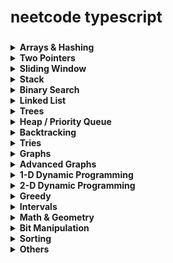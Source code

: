 <strong><h3>neetcode typescript</h3></strong>
---------------------------------------------

<details>
<summary><strong>Arrays & Hashing</strong></summary>

- [ ] Design Hash Table
- [x] Contains Duplicate
- [x] Valid Anagram
- [x] Two Sum
- [x] Group Anagrams
- [x] Remove Element
- [x] Top K Frequent Elements
- [x] Encode and Decode Strings
- [x] Product of Array Except Self
- [x] Valid Sudoku
- [x] Longest Consecutive Sequence

</details>

<details>
<summary><strong>Two Pointers</strong></summary>

- [x] Valid Palindrome
- [x] Merge Sorted Array
- [x] Remove Duplicates From Sorted Array
- [x] Remove Duplicates From Sorted Array II
- [x] Two Integer Sum II
- [x] 3Sum
- [x] Container With Most Water
- [x] Trapping Rain Water

</details>

<details>
<summary><strong>Sliding Window</strong></summary>

- [x] Best Time to Buy and Sell Stock
- [x] Longest Substring Without Repeating Characters
- [x] Longest Repeating Character Replacement
- [x] Permutation In String
- [x] Minimum Window Substring
- [ ] Sliding Window Maximum

</details>

<details>
<summary><strong>Stack</strong></summary>

- [x] Valid Parentheses
- [x] Min Stack
- [x] Evaluate Reverse Polish Notation
- [x] Generate Parentheses
- [x] Daily Temperatures
- [x] Car Fleet
- [ ] Largest Rectangle In Histogram

</details>

<details>
<summary><strong>Binary Search</strong></summary>

- [x] Binary Search
- [x] Search In A Binary Search Tree
- [x] Search a 2D Matrix
- [x] Koko Eating Bananas
- [x] Find Minimum In Rotated Sorted Array
- [x] Search In Rotated Sorted Array
- [x] Time Based Key Value Store
- [ ] Median of Two Sorted Arrays

</details>

<details>
<summary><strong>Linked List</strong></summary>

- [x] Reverse Linked List
- [x] Merge Two Sorted Linked Lists
- [x] Linked List Cycle
- [x] Linked List Cycle II
- [x] Middle of the Linked List
- [x] Maximum Twin Sum of a Linked List
- [x] Reorder List
- [x] Remove Nth Node From End of List
- [x] Copy List With Random Pointer
- [x] Add Two Numbers
- [x] Find The Duplicate Number
- [x] LRU Cache
- [ ] Merge K Sorted Lists
- [ ] Reverse Nodes In K Group

</details>

<details>
<summary><strong>Trees</strong></summary>

- [x] Binary Tree Inorder Traversal
- [x] Invert Binary Tree
- [x] Maximum Depth of Binary Tree
- [x] Diameter of Binary Tree
- [x] Balanced Binary Tree
- [x] Same Tree
- [x] Subtree of Another Tree
- [x] Path sum
- [x] Lowest Common Ancestor in Binary Search Tree
- [x] Insert into a Binary Search Tree
- [x] Delete Node in a BST
- [x] Binary Tree Level Order Traversal
- [x] Binary Tree Right Side View
- [x] Count Good Nodes In Binary Tree
- [x] Valid Binary Search Tree
- [x] Kth Smallest Element In a Bst
- [x] Construct Binary Tree From Preorder And Inorder Traversal

</details>

<details>
<summary><strong>Heap / Priority Queue</strong></summary>

- [ ] Design Min Heap
- [x] Kth Largest Element in a Stream
- [x] Last Stone Weight
- [x] K Closest Points to Origin
- [x] Kth Largest Element In An Array
- [x] Task Scheduler
- [x] Design Twitter
- [x] Find Median From Data Stream
</details>

<details>
<summary><strong>Backtracking</strong></summary>

- [x] Path Sum
- [x] Subsets
- [x] Combinations
- [x] Combination Sum
- [x] Combination Sum II
- [x] Permutations
- [x] Permutations II
- [x] Subsets II
- [x] Word Search
- [x] Palindrome Partitioning
- [x] Letter Combinations of a Phone Number
- [ ] N Queens

</details>

<details>
<summary><strong>Tries</strong></summary>

- [x] Implement Trie Prefix Tree
- [x] Design Add And Search Words Data Structure
- [ ] Word Search II

</details>

<details>
<summary><strong>Graphs</strong></summary>

- [x] Matrix DFS
- [x] Matrix BFS
- [x] Adjacency List
- [x] Number of Islands
- [x] Max Area of Island
- [x] Clone Graph
- [x] Islands and Treasure
- [x] Rotting Fruit
- [x] Pacific Atlantic Water Flow
- [x] Surrounded Regions
- [x] Shortest Path in Binary Matrix

</details>

<details>

<summary><strong>Advanced Graphs</strong></summary>

</details>

<details>

<summary><strong>1-D Dynamic Programming</strong></summary>

- [x] Climbing Stairs
- [x] Min Cost Climbing Stairs
- [x] House Robber
- [x] House Robber II
- [x] Maximum Product Subarray
- [x] Longest Increasing Subsequence
- [x] Longest Palindromic Substring
- [x] Palindromic Substrings
- [x] 0 / 1 Knapsack
- [x] Decode Ways

</details>

<details>

<summary><strong>2-D Dynamic Programming</strong></summary>

</details>

<details>

<summary><strong>Greedy</strong></summary>

- [x] Maximum Subarray

</details>

<details>

<summary><strong>Intervals</strong></summary>

</details>

<details>

<summary><strong>Math & Geometry</strong></summary>

</details>


<details>
<summary><strong>Bit Manipulation</strong></summary>

- [x] Number of One Bits
- [x] Counting Bits
- [x] Reverse Bits

</details>

<details>
<summary><strong>Sorting</strong></summary>

- [x] Insertion Sort
- [x] Merge Sort
- [x] Quick Sort
- [x] Sort Colors (Bucket Sort)

</details>

<details>
<summary><strong>Others</strong></summary>

- [x] Unique 3-Digit Even Numbers
- [x] Design Spreadsheet
- [ ] Longest Common Prefix of K Strings After Removal

</details>
